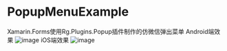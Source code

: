 # PopupMenuExample
Xamarin.Forms使用Rg.Plugins.Popup插件制作的仿微信弹出菜单
Android端效果
![image](https://gitee.com/FYWJ/PopupMenuExample/blob/master/Screenshots/Android.png)
iOS端效果
![image](https://gitee.com/FYWJ/PopupMenuExample/blob/master/Screenshots/iOS.png)
